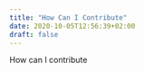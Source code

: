 ```yaml
---
title: "How Can I Contribute"
date: 2020-10-05T12:56:39+02:00
draft: false
---
```


How can I contribute